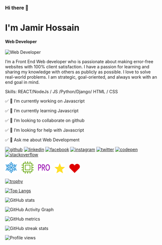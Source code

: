 ### Hi there 👋

<!--
**jamircse/jamircse** is a ✨ _special_ ✨ repository because its `README.md` (this file) appears on your GitHub profile.

Here are some ideas to get you started:

- 🔭 I’m currently working on ...
- 🌱 I’m currently learning ...
- 👯 I’m looking to collaborate on ...
- 🤔 I’m looking for help with ...
- 💬 Ask me about ...
- 📫 How to reach me: ...
- 😄 Pronouns: ...
- ⚡ Fun fact: ...
-->
# I'm Jamir Hossain
#### Web Developer
![Web Developer](https://scontent.fjsr6-1.fna.fbcdn.net/v/t1.6435-9/83334670_3142925449265346_7649393473514110976_n.jpg?stp=dst-jpg_s1080x2048&_nc_cat=105&ccb=1-7&_nc_sid=e3f864&_nc_ohc=wWp9o0aW4S0AX9v6ktp&tn=F0delEqZ_1mTA9oY&_nc_ht=scontent.fjsr6-1.fna&oh=00_AT-KNcNJ1_PWH2_qSdgkVF1-pa2WAFQ6VRCPG946WJZcPQ&oe=637CBD9F)

I’m a Front End Web developer who is passionate about making error-free websites with 100% client satisfaction. I have a passion for learning and sharing my knowledge with others as publicly as possible. I love to solve real-world problems. I am strategic, goal-oriented, and always work with an end goal in mind.

Skills:  REACT/NodeJs / JS /Python/Django/ HTML / CSS

✅ 🔭 I’m currently working on Javascript 

✅ 🌱 I’m currently learning Javascript 

✅ 👯 I’m looking to collaborate on github 

✅ 🤔 I’m looking for help with Javascript 

✅ 💬 Ask me about Web Development 


[<img src='https://cdn.jsdelivr.net/npm/simple-icons@3.0.1/icons/github.svg' alt='github' height='40'>](https://github.com/jamircse)  [<img src='https://cdn.jsdelivr.net/npm/simple-icons@3.0.1/icons/linkedin.svg' alt='linkedin' height='40'>](https://www.linkedin.com/in/jamir-hossain-835418155/)  [<img src='https://cdn.jsdelivr.net/npm/simple-icons@3.0.1/icons/facebook.svg' alt='facebook' height='40'>](https://www.facebook.com/jamir.cse)  [<img src='https://cdn.jsdelivr.net/npm/simple-icons@3.0.1/icons/instagram.svg' alt='instagram' height='40'>](https://www.instagram.com/jamir.nwu/)  [<img src='https://cdn.jsdelivr.net/npm/simple-icons@3.0.1/icons/twitter.svg' alt='twitter' height='40'>](https://twitter.com/jamirhosssain)  [<img src='https://cdn.jsdelivr.net/npm/simple-icons@3.0.1/icons/codepen.svg' alt='codepen' height='40'>](https://codepen.io/jamircse)  [<img src='https://cdn.jsdelivr.net/npm/simple-icons@3.0.1/icons/stackoverflow.svg' alt='stackoverflow' height='40'>](https://stackoverflow.com/users/14519687)  

<a href='https://archiveprogram.github.com/'><img src='https://raw.githubusercontent.com/acervenky/animated-github-badges/master/assets/acbadge.gif' width='40' height='40'></a> <a href='https://docs.github.com/en/developers'><img src='https://raw.githubusercontent.com/acervenky/animated-github-badges/master/assets/devbadge.gif' width='40' height='40'></a> <a href='https://github.com/pricing'><img src='https://raw.githubusercontent.com/acervenky/animated-github-badges/master/assets/pro.gif' width='40' height='40'></a> <a href='https://stars.github.com/'><img src='https://raw.githubusercontent.com/acervenky/animated-github-badges/master/assets/starbadge.gif' width='35' height='35'></a> <a href='https://docs.github.com/en/github/supporting-the-open-source-community-with-github-sponsors'><img src='https://raw.githubusercontent.com/acervenky/animated-github-badges/master/assets/sponsorbadge.gif' width='35' height='35'></a> 

[![trophy](https://github-profile-trophy.vercel.app/?username=jamircse)](https://github.com/ryo-ma/github-profile-trophy)

[![Top Langs](https://github-readme-stats.vercel.app/api/top-langs/?username=jamircse)](https://github.com/anuraghazra/github-readme-stats)

![GitHub stats](https://github-readme-stats.vercel.app/api?username=jamircse&show_icons=true&count_private=true)  

![GitHub Activity Graph](https://activity-graph.herokuapp.com/graph?username=jamircse)  

![GitHub metrics](https://metrics.lecoq.io/jamircse)  

![GitHub streak stats](https://github-readme-streak-stats.herokuapp.com/?user=jamircse)  

![Profile views](https://gpvc.arturio.dev/jamircse)  
